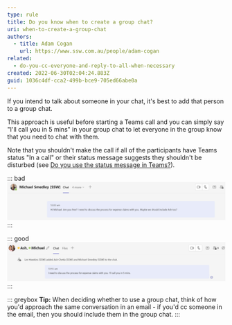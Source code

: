 ```yaml
---
type: rule
title: Do you know when to create a group chat?
uri: when-to-create-a-group-chat
authors:
  - title: Adam Cogan
    url: https://www.ssw.com.au/people/adam-cogan
related:
  - do-you-cc-everyone-and-reply-to-all-when-necessary
created: 2022-06-30T02:04:24.883Z
guid: 1036c4df-cca2-499b-bce9-705ed66abe0a
---
```

If you intend to talk about someone in your chat, it's best to add that person to a group chat. 

This approach is useful before starting a Teams call and you can simply say "I'll call you in 5 mins" in your group chat to let everyone in the group know that you need to chat with them. 

Note that you shouldn't make the call if all of the participants have Teams status "In a call" or their status message suggests they shouldn't be disturbed (see [Do you use the status message in Teams?](https://www.ssw.com.au/rules/use-the-status-message-in-teams)).

<!--endintro-->

::: bad  
![Bad example - Mentioning someone in a chat they are not participating](group_chat_bad_example.jpg) 
:::

::: good  
![Good example - Initiating a group chat with everyone involved](group_chat_good_example.jpg) 
:::

::: greybox
**Tip:** When deciding whether to use a group chat, think of how you'd approach the same conversation in an email - if you'd cc someone in the email, then you should include them in the group chat.
:::
